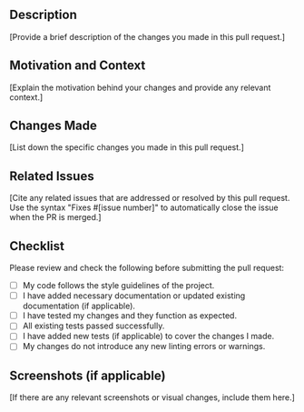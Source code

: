 ## Description
[Provide a brief description of the changes you made in this pull request.]

## Motivation and Context
[Explain the motivation behind your changes and provide any relevant context.]

## Changes Made
[List down the specific changes you made in this pull request.]

## Related Issues
[Cite any related issues that are addressed or resolved by this pull request. Use the syntax "Fixes #[issue number]" to automatically close the issue when the PR is merged.]

## Checklist
Please review and check the following before submitting the pull request:

- [ ] My code follows the style guidelines of the project.
- [ ] I have added necessary documentation or updated existing documentation (if applicable).
- [ ] I have tested my changes and they function as expected.
- [ ] All existing tests passed successfully.
- [ ] I have added new tests (if applicable) to cover the changes I made.
- [ ] My changes do not introduce any new linting errors or warnings.

## Screenshots (if applicable)
[If there are any relevant screenshots or visual changes, include them here.]
